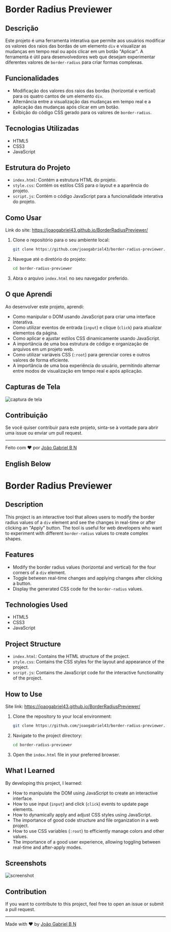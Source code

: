 # Border Radius Previewer

## Descrição

Este projeto é uma ferramenta interativa que permite aos usuários modificar os valores dos raios das bordas de um elemento `div` e visualizar as mudanças em tempo real ou após clicar em um botão "Aplicar". A ferramenta é útil para desenvolvedores web que desejam experimentar diferentes valores de `border-radius` para criar formas complexas.

## Funcionalidades

- Modificação dos valores dos raios das bordas (horizontal e vertical) para os quatro cantos de um elemento `div`.
- Alternância entre a visualização das mudanças em tempo real e a aplicação das mudanças após clicar em um botão.
- Exibição do código CSS gerado para os valores de `border-radius`.

## Tecnologias Utilizadas

- HTML5
- CSS3
- JavaScript

## Estrutura do Projeto

- `index.html`: Contém a estrutura HTML do projeto.
- `style.css`: Contém os estilos CSS para o layout e a aparência do projeto.
- `script.js`: Contém o código JavaScript para a funcionalidade interativa do projeto.

## Como Usar
Link do site: https://joaogabriel43.github.io/BorderRadiusPreviewer/

1. Clone o repositório para o seu ambiente local:
    ```bash
    git clone https://github.com/joaogabriel43/border-radius-previewer.git
    ```

2. Navegue até o diretório do projeto:
    ```bash
    cd border-radius-previewer
    ```

3. Abra o arquivo `index.html` no seu navegador preferido.

## O que Aprendi

Ao desenvolver este projeto, aprendi:

- Como manipular o DOM usando JavaScript para criar uma interface interativa.
- Como utilizar eventos de entrada (`input`) e clique (`click`) para atualizar elementos da página.
- Como aplicar e ajustar estilos CSS dinamicamente usando JavaScript.
- A importância de uma boa estrutura de código e organização de arquivos em um projeto web.
- Como utilizar variáveis CSS (`:root`) para gerenciar cores e outros valores de forma eficiente.
- A importância de uma boa experiência do usuário, permitindo alternar entre modos de visualização em tempo real e após aplicação.

## Capturas de Tela

![captura de tela](images/border-radius.png)

## Contribuição

Se você quiser contribuir para este projeto, sinta-se à vontade para abrir uma issue ou enviar um pull request.

---

Feito com ❤️ por [João Gabriel B N](https://github.com/joaogabriel43)

## English Below

# Border Radius Previewer

## Description

This project is an interactive tool that allows users to modify the border radius values of a `div` element and see the changes in real-time or after clicking an "Apply" button. The tool is useful for web developers who want to experiment with different `border-radius` values to create complex shapes.

## Features

- Modify the border radius values (horizontal and vertical) for the four corners of a `div` element.
- Toggle between real-time changes and applying changes after clicking a button.
- Display the generated CSS code for the `border-radius` values.

## Technologies Used

- HTML5
- CSS3
- JavaScript

## Project Structure

- `index.html`: Contains the HTML structure of the project.
- `style.css`: Contains the CSS styles for the layout and appearance of the project.
- `script.js`: Contains the JavaScript code for the interactive functionality of the project.

## How to Use

Site link: https://joaogabriel43.github.io/BorderRadiusPreviewer/

1. Clone the repository to your local environment:
    ```bash
    git clone https://github.com/joaogabriel43/border-radius-previewer.git
    ```

2. Navigate to the project directory:
    ```bash
    cd border-radius-previewer
    ```

3. Open the `index.html` file in your preferred browser.

## What I Learned

By developing this project, I learned:

- How to manipulate the DOM using JavaScript to create an interactive interface.
- How to use input (`input`) and click (`click`) events to update page elements.
- How to dynamically apply and adjust CSS styles using JavaScript.
- The importance of good code structure and file organization in a web project.
- How to use CSS variables (`:root`) to efficiently manage colors and other values.
- The importance of a good user experience, allowing toggling between real-time and after-apply modes.

## Screenshots

![screenshot](images/border-radius.png)

## Contribution

If you want to contribute to this project, feel free to open an issue or submit a pull request.

---

Made with ❤️ by [João Gabriel B N](https://github.com/joaogabriel43)
